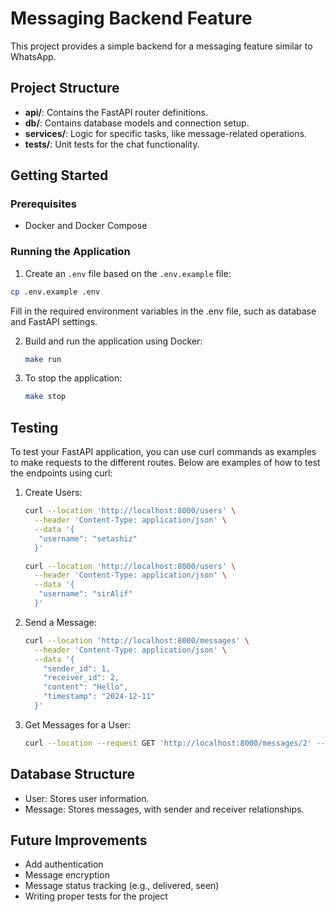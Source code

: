# Messaging Backend Feature
This project provides a simple backend for a messaging feature similar to WhatsApp.

## Project Structure
- **api/**: Contains the FastAPI router definitions.
- **db/**: Contains database models and connection setup.
- **services/**: Logic for specific tasks, like message-related operations.
- **tests/**: Unit tests for the chat functionality.

## Getting Started

### Prerequisites
- Docker and Docker Compose

### Running the Application
1. Create an `.env` file based on the `.env.example` file:
```sh
cp .env.example .env
```
Fill in the required environment variables in the .env file, such as database and FastAPI settings.

2. Build and run the application using Docker:
   ```bash
   make run
   ```

3. To stop the application:
   ```bash
   make stop
   ```
   
## Testing
To test your FastAPI application, you can use curl commands as examples to make requests to the different routes. Below are examples of how to test the endpoints using curl:
1. Create Users:
   ```bash
   curl --location 'http://localhost:8000/users' \
     --header 'Content-Type: application/json' \
     --data '{
      "username": "setashiz"
     }'
   ```
   
   ```bash
   curl --location 'http://localhost:8000/users' \
     --header 'Content-Type: application/json' \
     --data '{
      "username": "sirAlif"
     }'
   ```

2. Send a Message:
   ```bash
   curl --location 'http://localhost:8000/messages' \
     --header 'Content-Type: application/json' \
     --data '{
       "sender_id": 1,
       "receiver_id": 2,
       "content": "Hello",
       "timestamp": "2024-12-11"
     }'
   ```

3. Get Messages for a User:
   ```bash
   curl --location --request GET 'http://localhost:8000/messages/2' --header 'Content-Type: application/json'
   ```

## Database Structure
- User: Stores user information.
- Message: Stores messages, with sender and receiver relationships.

## Future Improvements
- Add authentication
- Message encryption
- Message status tracking (e.g., delivered, seen)
- Writing proper tests for the project

